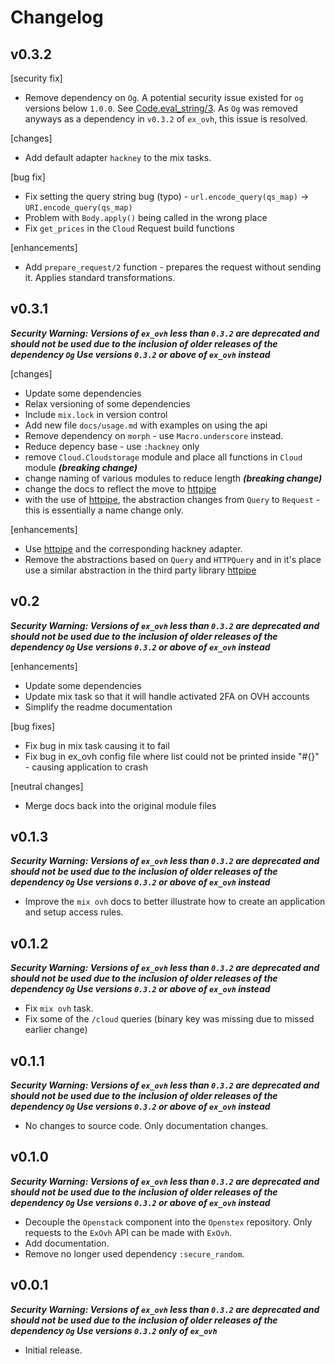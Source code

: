 # Changelog


## v0.3.2

[security fix]
- Remove dependency on `Og`. A potential security issue existed for `og` versions below `1.0.0`. See
[Code.eval_string/3](https://github.com/elixir-lang/elixir/commit/f1daca5be78e6a466745ba2cdc66d9787c3cf47f#diff-da151e1c1d9b535259a2385407272c9eR107).
As `Og` was removed anyways as a dependency in `v0.3.2` of `ex_ovh`, this issue is resolved.

[changes]
- Add default adapter `hackney` to the mix tasks.

[bug fix]
- Fix setting the query string bug (typo) - `url.encode_query(qs_map)` -> `URI.encode_query(qs_map)`
- Problem with `Body.apply()` being called in the wrong place
- Fix `get_prices` in the `Cloud` Request build functions

[enhancements]
- Add `prepare_request/2` function - prepares the request without sending it. Applies standard transformations.

## v0.3.1

***Security Warning: Versions of `ex_ovh` less than `0.3.2` are deprecated and should not be used
due to the inclusion of older releases of the dependency `Og` Use versions `0.3.2` or above of `ex_ovh` instead***

[changes]
- Update some dependencies
- Relax versioning of some dependencies
- Include `mix.lock` in version control
- Add new file `docs/usage.md` with examples on using the api
- Remove dependency on `morph` - use `Macro.underscore` instead.
- Reduce depency base - use `:hackney` only
- remove `Cloud.Cloudstorage` module and place all functions in `Cloud` module ***(breaking change)***
- change naming of various modules to reduce length ***(breaking change)***
- change the docs to reflect the move to [httpipe](https://hex.pm/packages/httpipe)
- with the use of [httpipe](https://hex.pm/packages/httpipe), the abstraction changes from `Query` to `Request` -
this is essentially a name change only.

[enhancements]
- Use [httpipe](https://hex.pm/packages/httpipe) and the corresponding hackney adapter.
- Remove the abstractions based on `Query` and `HTTPQuery` and in it's place use a similar abstraction
in the third party library [httpipe](https://hex.pm/packages/httpipe)


## v0.2

***Security Warning: Versions of `ex_ovh` less than `0.3.2` are deprecated and should not be used
due to the inclusion of older releases of the dependency `Og` Use versions `0.3.2` or above of `ex_ovh` instead***

[enhancements]
- Update some dependencies
- Update mix task so that it will handle activated 2FA on OVH accounts
- Simplify the readme documentation

[bug fixes]
- Fix bug in mix task causing it to fail
- Fix bug in ex_ovh config file where list could not be printed inside "#{}" - causing application to crash

[neutral changes]
- Merge docs back into the original module files

## v0.1.3

***Security Warning: Versions of `ex_ovh` less than `0.3.2` are deprecated and should not be used
due to the inclusion of older releases of the dependency `Og` Use versions `0.3.2` or above of `ex_ovh` instead***

- Improve the `mix ovh` docs to better illustrate how to create an application and setup access rules.

## v0.1.2

***Security Warning: Versions of `ex_ovh` less than `0.3.2` are deprecated and should not be used
due to the inclusion of older releases of the dependency `Og` Use versions `0.3.2` or above of `ex_ovh` instead***

- Fix `mix ovh` task.
- Fix some of the `/cloud` queries (binary key was missing due to missed earlier change)


## v0.1.1

***Security Warning: Versions of `ex_ovh` less than `0.3.2` are deprecated and should not be used
due to the inclusion of older releases of the dependency `Og` Use versions `0.3.2` or above of `ex_ovh` instead***

- No changes to source code. Only documentation changes.


## v0.1.0

***Security Warning: Versions of `ex_ovh` less than `0.3.2` are deprecated and should not be used
due to the inclusion of older releases of the dependency `Og` Use versions `0.3.2` or above of `ex_ovh` instead***

- Decouple the `Openstack` component into the `Openstex` repository.
Only requests to the `ExOvh` API can be made with `ExOvh`.
- Add documentation.
- Remove no longer used dependency `:secure_random`.


## v0.0.1

***Security Warning: Versions of `ex_ovh` less than `0.3.2` are deprecated and should not be used
due to the inclusion of older releases of the dependency `Og` Use versions `0.3.2` only of `ex_ovh`***

- Initial release.